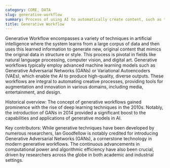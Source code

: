 ```yaml
---
category: CORE, DATA
slug: generative-workflow
summary: Process of using AI to automatically create content, such as text, images, or music, based on learned patterns from data.
title: Generative Workflow
---
```


Generative Workflow encompasses a variety of techniques in artificial intelligence where the system learns from a large corpus of data and then uses this learned information to generate new, original content that mimics the original data in structure or style. This process is pivotal in fields like natural language processing, computer vision, and digital art. Generative workflows typically employ advanced machine learning models such as Generative Adversarial Networks (GANs) or Variational Autoencoders (VAEs), which enable the AI to produce high-quality, diverse outputs. These workflows are integral to automating creative processes, providing tools for augmentation and innovation in various domains, including media, entertainment, and design.

Historical overview: The concept of generative workflows gained prominence with the rise of deep learning techniques in the 2010s. Notably, the introduction of GANs in 2014 provided a significant boost to the capabilities and applications of generative models in AI.

Key contributors: While generative techniques have been developed by numerous researchers, Ian Goodfellow is notably credited for introducing Generative Adversarial Networks (GANs), a cornerstone technology in modern generative workflows. The continuous advancements in computational power and algorithmic efficiency have also been crucial, driven by researchers across the globe in both academic and industrial settings.